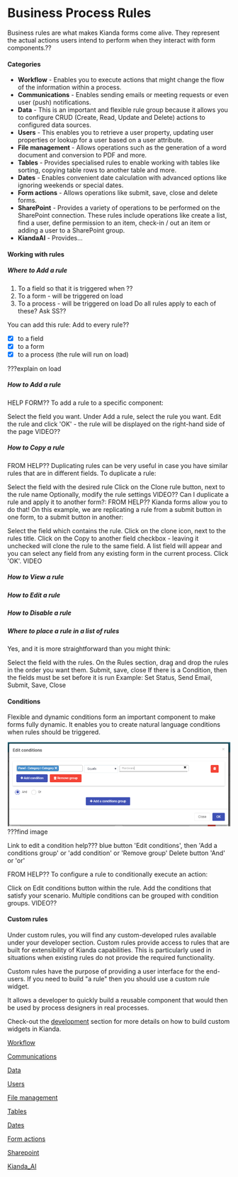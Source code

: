 # Business Process Rules

Business rules are what makes Kianda forms come alive. They represent the actual actions users intend to perform when they interact with form components.??

#### Categories

- **Workflow** - Enables you to execute actions that might change the flow of the information within a process. 
- **Communications** - Enables sending emails or meeting requests or even user (push) notifications.
- **Data** - This is an important and flexible rule group because it allows you to configure CRUD (Create, Read, Update and Delete) actions to configured data sources.
- **Users** - This enables you to retrieve a user property, updating user properties or lookup for a user based on a user attribute.
- **File management** - Allows operations such as the generation of a word document and conversion to PDF and more.
- **Tables** - Provides specialised rules to enable working with tables like sorting, copying table rows to another table and more.
- **Dates** - Enables convenient date calculation with advanced options like ignoring weekends or special dates.
- **Form actions** - Allows operations like submit, save, close and delete forms. 
- **SharePoint** - Provides a variety of operations to be performed on the SharePoint connection. These rules include operations like create a list, find a user, define permission to an item, check-in / out an item or adding a user to a SharePoint group.
- **KiandaAI** - Provides...

#### Working with rules
##### Where to Add a rule
1. To a field so that it is triggered when ??
2. To a form - will be triggered on load
3. To a process - will be triggered on load
Do all rules apply to each of these? Ask SS??

You can add this rule: Add to every rule??
- [x] to a field
- [x] to a form 
- [x] to a process (the rule will run on load)

???explain on load


##### How to Add a rule
HELP FORM??
To add a rule to a specific component:

Select the field you want.
Under Add a rule, select the rule you want.
Edit the rule and click 'OK' - the rule will be displayed on the right-hand side of the page
VIDEO??

##### How to Copy a rule
FROM HELP??
Duplicating rules can be very useful in case you have similar rules that are in different fields. To duplicate a rule:

Select the field with the desired rule
Click on the Clone rule button, next to the rule name
Optionally, modify the rule settings
VIDEO??
Can I duplicate a rule and apply it to another form?:
FROM HELP??
Kianda forms allow you to do that! On this example, we are replicating a rule from a submit button in one form, to a submit button in another:

Select the field which contains the rule.
Click on the clone icon, next to the rules title.
Click on the Copy to another field checkbox - leaving it unchecked will clone the rule to the same field.
A list field will appear and you can select any field from any existing form in the current process.
Click 'OK'.
VIDEO

##### How to View a rule

##### How to Edit a rule

##### How to Disable a rule

##### Where to place a rule in a list of rules

Yes, and it is more straightforward than you might think:

Select the field with the rules.
On the Rules section, drag and drop the rules in the order you want them.
Submit, save, close
If there is a Condition, then the fields must be set before it is run
Example: Set Status, Send Email, Submit, Save, Close

#### Conditions

Flexible and dynamic conditions form an important component to make forms fully dynamic. It enables you  to create natural language conditions when rules should be triggered.

![Condition Editor](images\condition-editor.png)???find image

Link to edit a condition help??? blue button 'Edit conditions', then 'Add a conditions group' or 'add condition' or 'Remove group' Delete button 'And' or 'or'

FROM HELP??
To configure a rule to conditionally execute an action:

Click on Edit conditions button within the rule.
Add the conditions that satisfy your scenario.
Multiple conditions can be grouped with condition groups.
VIDEO??

#### Custom rules

Under custom rules, you will find any custom-developed rules available under your developer section. Custom rules provide access to rules that are built for extensibility of Kianda capabilities. This is particularly used in situations when existing rules do not provide the required functionality.

Custom rules have the purpose of providing a user interface for the end-users. If you need to build "a rule" then you should use a custom rule widget.

It allows a developer to quickly build a reusable component that would then be used by process designers in real processes.

Check-out the [development](development.md) section for more details on how to build custom widgets in Kianda.

[Workflow](rules_workflow.md)

[Communications](rules_communications.md)

[Data](rules_data.md)


[Users](rules_users.md)

[File management](rules_file_management.md)

[Tables](rules_tables.md)

[Dates](rules_dates.md)

[Form actions](rules_form_actions.md)

[Sharepoint](rules_sharepoint.md)

[Kianda_AI](rules_kianda_ai.md)
	

